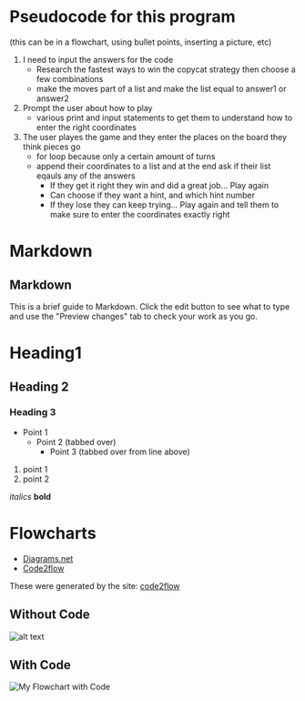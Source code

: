 # Pseudocode for this program
(this can be in a flowchart, using bullet points, inserting a picture, etc)

1) I need to input the answers for the code
    * Research the fastest ways to win the copycat strategy then choose a few combinations
    * make the moves part of a list and make the list equal to answer1 or answer2
2) Prompt the user about how to play
    * various print and input statements to get them to understand how to enter the right coordinates
3) The user playes the game and they enter the places on the board they think pieces go 
    * for loop because only a certain amount of turns
    * append their coordinates to a list and at the end ask if their list eqauls any of the answers
        * If they get it right they win and did a great job... Play again
        * Can choose if they want a hint, and which hint number
        * If they lose they can keep trying... Play again and tell them to make sure to enter the coordinates exactly right


# Markdown


## Markdown
This is a brief guide to Markdown. Click the edit button to see what to type and use the "Preview changes" tab to check your work as you go.

# Heading1
## Heading 2
### Heading 3

* Point 1
  * Point 2 (tabbed over)
    * Point 3 (tabbed over from line above)

1) point 1
2) point 2

*italics*
**bold**

# Flowcharts
* [Diagrams.net](https://www.diagrams.net/)
* [Code2flow](https://www.code2flow.com)


These were generated by the site: [code2flow](https://www.code2flow.com)

## Without Code

![alt text](https://code2flow.com/QqdpQr.png "My Flowchart")




## With Code
![](https://code2flow.com/QqdpQr.code.png "My Flowchart with Code")


